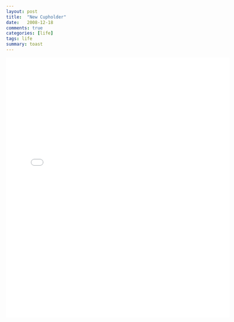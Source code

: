 ```yaml
---
layout: post
title:  "New Cupholder"
date:   2008-12-18
comments: true
categories: [life]
tags: life
summary: toast
---
```


<iframe src="//instagram.com/p/lFYzoZIqh5/embed/" width="612" height="710" frameborder="0" scrolling="no" allowtransparency="true"></iframe>